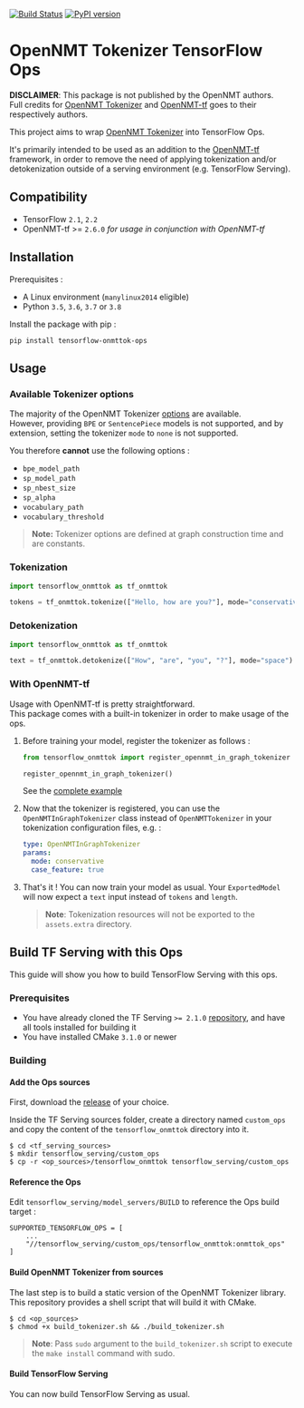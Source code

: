 [![Build Status](https://travis-ci.org/eohana/tensorflow-onmttok-ops.svg?branch=master)](https://travis-ci.org/eohana/tensorflow-onmttok-ops)
[![PyPI version](https://badge.fury.io/py/tensorflow-onmttok-ops.svg)](https://badge.fury.io/py/tensorflow-onmttok-ops)

# OpenNMT Tokenizer TensorFlow Ops

**DISCLAIMER**: This package is not published by the OpenNMT authors.  
Full credits for [OpenNMT Tokenizer](https://github.com/OpenNMT/Tokenizer)
and [OpenNMT-tf](https://github.com/OpenNMT/OpenNMT-tf) goes to their respectively
authors.

This project aims to wrap [OpenNMT Tokenizer](https://github.com/OpenNMT/Tokenizer)
into TensorFlow Ops.

It's primarily intended to be used as an addition to the
[OpenNMT-tf](https://github.com/OpenNMT/OpenNMT-tf) framework,
in order to remove the need of applying tokenization and/or 
detokenization outside of a serving environment (e.g. TensorFlow Serving).

## Compatibility

* TensorFlow `2.1`, `2.2`
* OpenNMT-tf >= `2.6.0` *for usage in conjunction with OpenNMT-tf*

## Installation

Prerequisites :

* A Linux environment (`manylinux2014` eligible)
* Python `3.5`, `3.6`, `3.7` or `3.8`

Install the package with pip :

```shell script
pip install tensorflow-onmttok-ops
```

## Usage

### Available Tokenizer options

The majority of the OpenNMT Tokenizer
[options](https://github.com/OpenNMT/Tokenizer/blob/master/docs/options.md)
are available.  
However, providing `BPE` or `SentencePiece` models is not supported,
and by extension, setting the tokenizer `mode` to `none` is not supported.

You therefore **cannot** use the following options :

* `bpe_model_path`
* `sp_model_path`
* `sp_nbest_size`
* `sp_alpha`
* `vocabulary_path`
* `vocabulary_threshold`

> **Note:** Tokenizer options are defined at graph construction time
> and are constants.

### Tokenization

```python
import tensorflow_onmttok as tf_onmttok

tokens = tf_onmttok.tokenize(["Hello, how are you?"], mode="conservative")
```

### Detokenization

```python
import tensorflow_onmttok as tf_onmttok

text = tf_onmttok.detokenize(["How", "are", "you", "?"], mode="space")
```

### With OpenNMT-tf

Usage with OpenNMT-tf is pretty straightforward.  
This package comes with a built-in tokenizer 
in order to make usage of the ops.

1. Before training your model, register the tokenizer as follows :

    ```python
    from tensorflow_onmttok import register_opennmt_in_graph_tokenizer
    
    register_opennmt_in_graph_tokenizer()
    ```

    See the [complete example](examples/onmt_tf_training.py)

2. Now that the tokenizer is registered, you can use the 
`OpenNMTInGraphTokenizer` class instead of `OpenNMTTokenizer` in your 
tokenization configuration files, e.g. :

    ```yaml
    type: OpenNMTInGraphTokenizer
    params:
      mode: conservative
      case_feature: true
    ```

3. That's it ! You can now train your model as usual. 
Your `ExportedModel` will now expect a `text` 
input instead of `tokens` and `length`.

    > **Note**: Tokenization resources will not be exported
      to the `assets.extra` directory.

## Build TF Serving with this Ops

This guide will show you how to build TensorFlow Serving
with this ops.

### Prerequisites

* You have already cloned the
TF Serving `>= 2.1.0` [repository](https://github.com/tensorflow/serving),
and have all tools installed for building it
* You have installed CMake `3.1.0` or newer

### Building

#### Add the Ops sources

First, download the 
[release](https://github.com/eohana/tensorflow-onmttok-ops/releases)
of your choice.

Inside the TF Serving sources folder, create a directory
named `custom_ops` and copy the content of the `tensorflow_onmttok`
directory into it.

```shell script
$ cd <tf_serving_sources>
$ mkdir tensorflow_serving/custom_ops
$ cp -r <op_sources>/tensorflow_onmttok tensorflow_serving/custom_ops
```

#### Reference the Ops

Edit `tensorflow_serving/model_servers/BUILD` to reference 
the Ops build target :

```shell script
SUPPORTED_TENSORFLOW_OPS = [
    ...
    "//tensorflow_serving/custom_ops/tensorflow_onmttok:onmttok_ops"
]
```

#### Build OpenNMT Tokenizer from sources

The last step is to build a static version of the
OpenNMT Tokenizer library.  
This repository provides a shell script
that will build it with CMake.

```shell script
$ cd <op_sources>
$ chmod +x build_tokenizer.sh && ./build_tokenizer.sh
```

> **Note**: Pass `sudo` argument to the `build_tokenizer.sh` script
  to execute the `make install` command with sudo.

#### Build TensorFlow Serving

You can now build TensorFlow Serving as usual.
